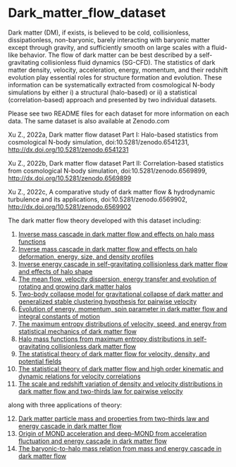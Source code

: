 # Dark_matter_flow_dataset
Dark matter (DM), if exists, is believed to be cold, collisionless, dissipationless, non-baryonic, barely interacting with baryonic matter except through gravity, and sufficiently smooth on large scales with a fluid-like behavior. The flow of dark matter can be best described by a self-gravitating collisionless fluid dynamics (SG-CFD). The statistics of dark matter density, velocity, acceleration, energy, momentum, and their redshift evolution play essential roles for structure formation and evolution. These information can be systematically extracted from cosmological N-body simulations by either i) a structural (halo-based) or ii) a statistical (correlation-based) approach and presented by two individual datasets. 

Please see two README files for each dataset for more information on each data. The same dataset is also available at Zenodo.com

Xu Z., 2022a, Dark matter flow dataset Part I: Halo-based statistics from
cosmological N-body simulation, doi:10.5281/zenodo.6541231, 
http://dx.doi.org/10.5281/zenodo.6541231

Xu Z., 2022b, Dark matter flow dataset Part II: Correlation-based statistics
from cosmological N-body simulation, doi:10.5281/zenodo.6569899,
http://dx.doi.org/10.5281/zenodo.6569899

Xu Z., 2022c, A comparative study of dark matter flow & hydrodynamic
turbulence and its applications, doi:10.5281/zenodo.6569902, 
http://dx.doi.org/10.5281/zenodo.6569902

The dark matter flow theory developed with this dataset including:
1. [Inverse mass cascade in dark matter flow and effects on halo mass functions](http://doi.org/10.48550/arXiv.2109.09985)
2. [Inverse mass cascade in dark matter flow and effects on halo deformation, energy, size, and density profiles](http://doi.org/10.48550/arXiv.2109.12244)
3. [Inverse energy cascade in self-gravitating collisionless dark matter flow and effects of halo shape](http://doi.org/10.48550/arXiv.2110.13885)
4. [The mean flow, velocity dispersion, energy transfer and evolution of rotating and growing dark matter halos](http://doi.org/10.48550/arXiv.2201.12665)
5. [Two-body collapse model for gravitational collapse of dark matter and generalized stable clustering hypothesis for pairwise velocity](http://doi.org/10.48550/arXiv.2110.05784)
6. [Evolution of energy, momentum, spin parameter in dark matter flow and integral constants of motion](http://doi.org/10.48550/arXiv.2202.04054)
7. [The maximum entropy distributions of velocity, speed, and energy from statistical mechanics of dark matter flow](http://doi.org/10.48550/arXiv.2110.03126)
8. [Halo mass functions from maximum entropy distributions in self-gravitating collisionless dark matter flow](http://doi.org/10.48550/arXiv.2110.09676)
9. [The statistical theory of dark matter flow for velocity, density, and potential fields](http://doi.org/10.48550/arXiv.2202.00910)
10. [The statistical theory of dark matter flow and high order kinematic and dynamic relations for velocity correlations](http://doi.org/10.48550/arXiv.2202.02991)
11. [The scale and redshift variation of density and velocity distributions in dark matter flow and two-thirds law for pairwise velocity](http://doi.org/10.48550/arXiv.2202.06515)

along with three applications of theory:

12. [Dark matter particle mass and properties from two-thirds law and energy cascade in dark matter flow](http://doi.org/10.48550/arXiv.2202.07240)
13. [Origin of MOND acceleration and deep-MOND from acceleration fluctuation and energy cascade in dark matter flow](http://doi.org/10.48550/arXiv.2203.05606)
14. [The baryonic-to-halo mass relation from mass and energy cascade in dark matter flow](http://doi.org/10.48550/arXiv.2203.06899)
